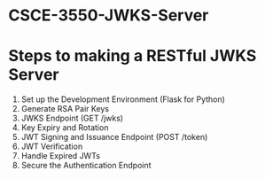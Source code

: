 # CSCE-3550-JWKS-Server

# Steps to making a RESTful JWKS Server
1. Set up the Development Environment (Flask for Python)
2. Generate RSA Pair Keys
3. JWKS Endpoint (GET /jwks)
4. Key Expiry and Rotation
5. JWT Signing and Issuance Endpoint (POST /token)
6. JWT Verification
7. Handle Expired JWTs
8. Secure the Authentication Endpoint
